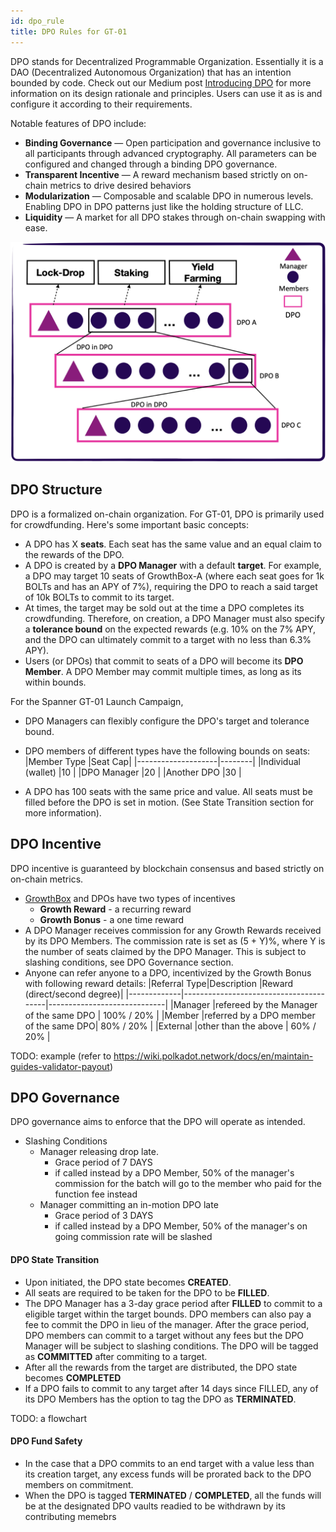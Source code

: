 ```yaml
---
id: dpo_rule
title: DPO Rules for GT-01
---
```


DPO stands for Decentralized Programmable Organization. Essentially it is a DAO 
(Decentralized Autonomous Organization) that has an intention bounded by code. 
Check out our Medium post [Introducing DPO](https://spannerprotocol.medium.com/introducing-dpo-e4ca0730e1c) 
for more information on its design rationale and principles. Users can use it as 
is and configure it according to their requirements. 

Notable features of DPO include:
- **Binding Governance** — Open participation and governance inclusive to all 
  participants through advanced cryptography. All parameters can be configured 
  and changed through a binding DPO governance.
- **Transparent Incentive** — A reward mechanism based strictly on on-chain metrics 
  to drive desired behaviors
- **Modularization** — Composable and scalable DPO in numerous levels. Enabling DPO 
  in DPO patterns just like the holding structure of LLC.
- **Liquidity** — A market for all DPO stakes through on-chain swapping with ease.

<img src="assets/dpo.png" width="600">

## DPO Structure
DPO is a formalized on-chain organization. For GT-01, DPO is primarily used for 
crowdfunding. Here's some important basic concepts:
- A DPO has X **seats**. Each seat has the same value and an equal claim to the 
  rewards of the DPO.
- A DPO is created by a **DPO Manager** with a default **target**. For example, 
  a DPO may target 10 seats of GrowthBox-A (where each seat goes for 1k BOLTs 
  and has an APY of 7%), requiring the DPO to reach a said target of 10k BOLTs 
  to commit to its target.
- At times, the target may be sold out at the time a DPO completes its crowdfunding. 
  Therefore, on creation, a DPO Manager must also specify a **tolerance bound** on 
  the expected rewards (e.g. 10% on the 7% APY, and the DPO can ultimately commit to
  a target with no less than 6.3% APY).
- Users (or DPOs) that commit to seats of a DPO will become its **DPO Member**. 
  A DPO Member may commit multiple times, as long as its within bounds. 

For the Spanner GT-01 Launch Campaign, 
- DPO Managers can flexibly configure the DPO's target and tolerance bound.
- DPO members of different types have the following bounds on seats:
  |Member Type         |Seat Cap|
  |--------------------|--------|
  |Individual (wallet) |10      |
  |DPO Manager         |20      |
  |Another DPO         |30      | 

- A DPO has 100 seats with the same price and value. All seats must be 
  filled before the DPO is set in motion. (See State Transition section for 
  more information).

## DPO Incentive
DPO incentive is guaranteed by blockchain consensus and based strictly on on-chain metrics.
- [GrowthBox](growthbox_rule.md) and DPOs have two types of incentives
  - **Growth Reward** - a recurring reward
  - **Growth Bonus** - a one time reward
- A DPO Manager receives commission for any Growth Rewards received by its DPO Members. The 
  commission rate is set as (5 + Y)%, where Y is the number of seats claimed by the DPO Manager.
  This is subject to slashing conditions, see DPO Governance section.
- Anyone can refer anyone to a DPO, incentivized by the Growth Bonus with following reward
  details:
  |Referral Type|Description                             |Reward (direct/second degree)|
  |-------------|----------------------------------------|-----------------------------|
  |Manager      |refereed by the Manager of the same DPO | 100% / 20%                  |
  |Member       |referred by a DPO member of the same DPO| 80% / 20%                   |
  |External     |other than the above                    | 60% / 20%                   |

TODO: example (refer to https://wiki.polkadot.network/docs/en/maintain-guides-validator-payout)

## DPO Governance
DPO governance aims to enforce that the DPO will operate as intended.
- Slashing Conditions
  - Manager releasing drop late. 
      - Grace period of 7 DAYS
      - if called instead by a DPO Member, 50% of the manager's commission for the batch will go to
        the member who paid for the function fee instead
  - Manager committing an in-motion DPO late
      - Grace period of 3 DAYS
      - if called instead by a DPO Member, 50% of the manager's on going commission rate will 
        be slashed

#### DPO State Transition
- Upon initiated, the DPO state becomes **CREATED**. 
- All seats are required to be taken for the DPO to be **FILLED**. 
- The DPO Manager has a 3-day grace period after **FILLED** to commit to a eligible target 
  within the target bounds. DPO members can also pay a fee to commit the DPO in lieu of the manager. 
  After the grace period, DPO members can commit to a target without any fees but the DPO Manager 
  will be subject to slashing conditions. The DPO will be tagged as **COMMITTED** after commiting 
  to a target.
- After all the rewards from the target are distributed, the DPO state becomes **COMPLETED**
- If a DPO fails to commit to any target after 14 days since FILLED, any of its DPO Members has 
  the option to tag the DPO as **TERMINATED**. 

TODO: a flowchart

#### DPO Fund Safety
- In the case that a DPO commits to an end target with a value less than its creation target, any
  excess funds will be prorated back to the DPO members on commitment.
- When the DPO is tagged **TERMINATED** / **COMPLETED**, all the funds will be at the designated
  DPO vaults readied to be withdrawn by its contributing memebrs
